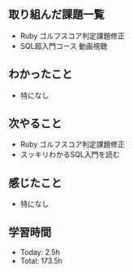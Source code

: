 ## 取り組んだ課題一覧
- Ruby ゴルフスコア判定課題修正
- SQL超入門コース 動画視聴
## わかったこと
- 特になし
## 次やること
- Ruby ゴルフスコア判定課題修正
- スッキリわかるSQL入門を読む
## 感じたこと
- 特になし
## 学習時間
- Today: 2.5h
- Total: 173.5h